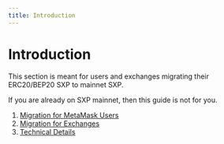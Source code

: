 ```yaml
---
title: Introduction
---
```


# Introduction

This section is meant for users and exchanges migrating their ERC20/BEP20 SXP to mainnet SXP.

If you are already on SXP mainnet, then this guide is not for you.

1. [Migration for MetaMask Users](/swipeswap/users/getting-started)
2. [Migration for Exchanges](/swipeswap/exchanges/getting-started)
3. [Technical Details](/swipeswap/exchanges/getting-started)




